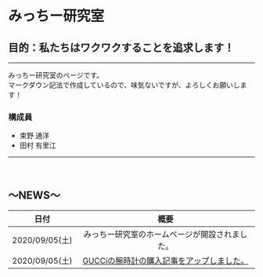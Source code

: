 # **みっちー研究室**

## **目的：私たちはワクワクすることを追求します！**

---

みっちー研究室のページです。
<br>
マークダウン記法で作成しているので、味気ないですが、よろしくお願いします！

### 構成員
- 束野 通洋
- 田村 有里江
---

<br>

## ～NEWS～
|日付|概要|
|:--:|:--:|
|2020/09/05(土) | みっちー研究室のホームページが開設されました。|
|2020/09/05(土) | [GUCCiの腕時計の購入記事をアップしました。](watch_gucci.html)|
